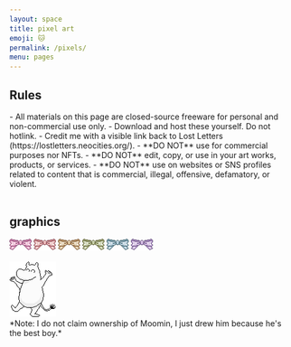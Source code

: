 ```yaml
---
layout: space
title: pixel art
emoji: 🐱
permalink: /pixels/
menu: pages
---
```

<h2>Rules</h2>
- All materials on this page are closed-source freeware for personal and non-commercial use only. 
- Download and host these yourself. Do not hotlink.
- Credit me with a visible link back to Lost Letters (https://lostletters.neocities.org/).
- **DO NOT** use for commercial purposes nor NFTs.
- **DO NOT** edit, copy, or use in your art works, products, or services.
- **DO NOT** use on websites or SNS profiles related to content that is commercial, illegal, offensive, defamatory, or violent.
<br>
<br>
<h2>graphics</h2>
<img src="/graphics/adoptables/bow-pink-lostletters.png">
<img src="/graphics/adoptables/bow-blush-lostletters.png">
<img src="/graphics/adoptables/bow-gold-lostletters.png">
<img src="/graphics/adoptables/bow-matcha-lostletters.png">
<img src="/graphics/adoptables/bow-seafoam-lostletters.png">
<img src="/graphics/adoptables/bow-purple-lostletters.png">
<br>
<br>
<img src="/graphics/adoptables/dancing-moomin-lostletters.png">
<br>*Note: I do not claim ownership of Moomin, I just drew him because he's the best boy.*